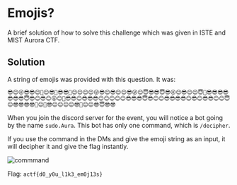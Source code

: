 
# Emojis?

A brief solution of how to solve this challenge which was given in ISTE and MIST Aurora CTF.


## Solution

A string of emojis was provided with this question. It was:

    😎😊😜😎😎😊🥳😊😎🥳😎😎🥳😊😊😊😊😜😎😊😎😊😊😎😜😊😇😎😎😇😎😜😊😎😊😊😇🥳😎😎😎😎😎😎😎😇😎😊😎😊😜😊🥳😎😎😊😎😎😎😊😊😊😊😊😎😎😎😇😎😊😊😎😎😎😎😊😎😊😎😎😊😊😇😊😎😎😎😎🥳😊🥳😎😊😊😊😊😎🥳😊😊😎😇😎😎

When you join the discord server for the event, you will notice a bot going by the name `sudo.Aura`. This bot has only one command, which is `/decipher`.

If you use the command in the DMs and give the emoji string as an input, it will decipher it and give the flag instantly.

![commmand](https://cdn.discordapp.com/attachments/1196101538104475749/1205197059976724480/2024-02-08T2232279338048330530.png?ex=65d77e3a&is=65c5093a&hm=68e5fb68c80c370d261397055b329ca3187960b9bf599f520b3827196b1e65ef&)

Flag: `actf{d0_y0u_l1k3_em0j13s}`
